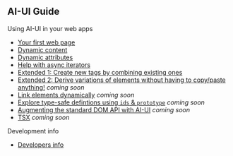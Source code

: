 ## AI-UI Guide

Using AI-UI in your web apps

* [Your first web page](./your-first-web-page.md)
* [Dynamic content](./dynamic-content.md)
* [Dynamic attributes](./dynamic-attributes.md)
* [Help with async iterators](./iterators.md)
* [Extended 1: Create new tags by combining existing ones](./extended-1.md)
* [Extended 2: Derive variations of elements without having to copy/paste anything!](./extended-2.md) _coming soon_
* [Link elements dynamically](./when.md) _coming soon_
* [Explore type-safe defintions using `ids` & `prototype`](./type-safety.md) _coming soon_
* [Augmenting the standard DOM API with AI-UI](./augment-dom-api.md) _coming soon_
* [TSX](./tsx.md) _coming soon_

Development info

* [Developers info](./developers.md)
